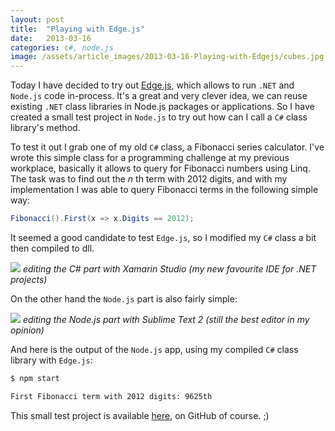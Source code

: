 ```yaml
---
layout: post
title:  "Playing with Edge.js"
date:   2013-03-16
categories: c#, node.js
image: /assets/article_images/2013-03-16-Playing-with-Edgejs/cubes.jpg
---
```


Today I have decided to try out [Edge.js](https://github.com/tjanczuk/edge), which allows to run `.NET` and `Node.js` code in-process. It's a great and very clever idea, we can reuse existing `.NET` class libraries in Node.js packages or applications. So I have created a small test project in `Node.js` to try out how can I call a `C#` class library's method.

To test it out I grab one of my old `C#` class, a Fibonacci series calculator. I've wrote this simple class for a programming challenge at my previous workplace, basically it allows to query for Fibonacci numbers using Linq. The task was to find out the *n* th term with 2012 digits, and with my implementation I was able to query Fibonacci terms in the following simple way:

```csharp
Fibonacci().First(x => x.Digits == 2012);
```

It seemed a good candidate to test `Edge.js`, so I modified my `C#` class a bit then compiled to dll.

![](http://s3.kalmanspeier.com/blog/xamarin_studio_fibolinq.png)
*editing the C# part with Xamarin Studio (my new favourite IDE for .NET projects)*

On the other hand the `Node.js` part is also fairly simple:

![](http://s3.kalmanspeier.com/blog/st2_fibolinq_edgejs.png)
*editing the Node.js part with Sublime Text 2 (still the best editor in my opinion)*

And here is the output of the `Node.js` app, using my compiled `C#` class library with `Edge.js`:

```bash
$ npm start

First Fibonacci term with 2012 digits: 9625th
```

This small test project is available [here](https://github.com/speier/playing-with-edgejs), on GitHub of course. ;)
